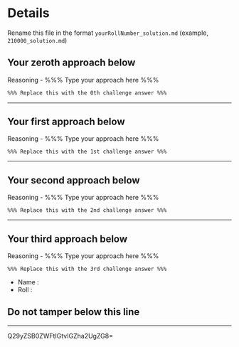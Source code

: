 # Details

Rename this file in the format `yourRollNumber_solution.md` (example, `210000_solution.md`)

## Your zeroth approach below

Reasoning - %%% Type your approach here %%%

```md
%%% Replace this with the 0th challenge answer %%%
```

---

## Your first approach below

Reasoning - %%% Type your approach here %%%

```
%%% Replace this with the 1st challenge answer %%%
```

---

## Your second approach below

Reasoning - %%% Type your approach here %%%

```
%%% Replace this with the 2nd challenge answer %%%
```

---

## Your third approach below

Reasoning - %%% Type your approach here %%%

```
%%% Replace this with the 3rd challenge answer %%%
```

- Name :
- Roll :

## Do not tamper below this line

---

Q29yZSB0ZWFtIGtvIGZha2UgZG8=

